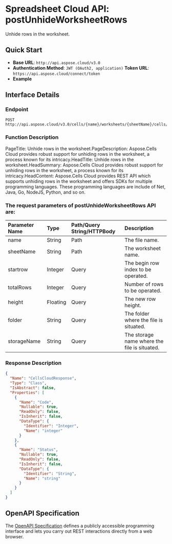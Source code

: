 
# **Spreadsheet Cloud API: postUnhideWorksheetRows**

Unhide rows in the worksheet. 


## **Quick Start**

- **Base URL**: `http://api.aspose.cloud/v3.0`
- **Authentication Method**: `JWT (OAuth2, application)`  **Token URL**: `https://api.aspose.cloud/connect/token`
- **Example** 

## **Interface Details**

### **Endpoint** 

```
POST http://api.aspose.cloud/v3.0/cells/{name}/worksheets/{sheetName}/cells/rows/unhide
```
### **Function Description**
PageTitle: Unhide rows in the worksheet.PageDescription: Aspose.Cells Cloud provides robust support for unhiding rows in the worksheet, a process known for its intricacy.HeadTitle: Unhide rows in the worksheet.HeadSummary: Aspose.Cells Cloud provides robust support for unhiding rows in the worksheet, a process known for its intricacy.HeadContent: Aspose.Cells Cloud provides REST API which supports unhiding rows in the worksheet and offers SDKs for multiple programming languages. These programming languages are include of Net, Java, Go, NodeJS, Python, and so on.

### The request parameters of **postUnhideWorksheetRows** API are: 

| Parameter Name | Type | Path/Query String/HTTPBody | Description | 
| :- | :- | :- |:- | 
|name|String|Path|The file name.|
|sheetName|String|Path|The worksheet name.|
|startrow|Integer|Query|The begin row index to be operated.|
|totalRows|Integer|Query|Number of rows to be operated.|
|height|Floating|Query|The new row height.|
|folder|String|Query|The folder where the file is situated.|
|storageName|String|Query|The storage name where the file is situated.|

### **Response Description**
```json
{
  "Name": "CellsCloudResponse",
  "Type": "Class",
  "IsAbstract": false,
  "Properties": [
    {
      "Name": "Code",
      "Nullable": true,
      "ReadOnly": false,
      "IsInherit": false,
      "DataType": {
        "Identifier": "Integer",
        "Name": "integer"
      }
    },
    {
      "Name": "Status",
      "Nullable": true,
      "ReadOnly": false,
      "IsInherit": false,
      "DataType": {
        "Identifier": "String",
        "Name": "string"
      }
    }
  ]
}
```


## OpenAPI Specification

The [OpenAPI Specification](https://reference.aspose.cloud/cells/#/CellsController/PostUnhideWorksheetRows) defines a publicly accessible programming interface and lets you carry out REST interactions directly from a web browser.
